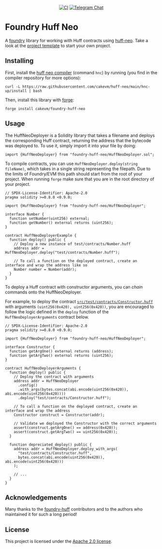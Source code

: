 <div align="center">

[![CI](https://github.com/cakevm/foundry-huff-neo/actions/workflows/ci.yaml/badge.svg)](https://github.com/cakevm/foundry-huff-neo/actions/workflows/ci.yaml) [![Telegram Chat][tg-badge]][tg-url] 

[tg-badge]: https://img.shields.io/badge/telegram-huff_neo-2CA5E0?style=plastic&logo=telegram
[tg-url]: https://t.me/huff_neo

</div>

# Foundry Huff Neo
A [foundry](https://github.com/foundry-rs/foundry) library for working with Huff contracts using [huff-neo](https://github.com/cakevm/huff-neo). Take a look at the [project template](https://github.com/cakevm/huff-neo-project-template) to start your own project.


## Installing
First, install the [huff neo compiler](https://github.com/cakevm/huff-neo) (command `hnc`) by running (you find in the compiler repository for more options):
```
curl -L https://raw.githubusercontent.com/cakevm/huff-neo/main/hnc-up/install | bash
```

Then, install this library with [forge](https://github.com/foundry-rs/foundry):
```
forge install cakevm/foundry-huff-neo
```


## Usage
The HuffNeoDeployer is a Solidity library that takes a filename and deploys the corresponding Huff contract, returning the address that the bytecode was deployed to. To use it, simply import it into your file by doing:

```solidity
import {HuffNeoDeployer} from "foundry-huff-neo/HuffNeoDeployer.sol";
```

To compile contracts, you can use `HuffNeoDeployer.deploy(string fileName)`, which takes in a single string representing the filepath. Due to the limits of Foundry/EVM this path should start from the root of your project. When running `forge` make sure that you are in the root directory of your project.

```solidity
// SPDX-License-Identifier: Apache-2.0
pragma solidity >=0.8.0 <0.9.0;

import {HuffNeoDeployer} from "foundry-huff-neo/HuffNeoDeployer";

interface Number {
  function setNumber(uint256) external;
  function getNumber() external returns (uint256);
}

contract HuffNeoDeployerExample {
  function deploy() public {
    // Deploy a new instance of test/contracts/Number.huff
    address addr = HuffNeoDeployer.deploy("test/contracts/Number.huff");

    // To call a function on the deployed contract, create an interface and wrap the address like so
    Number number = Number(addr);
  }
}
```

To deploy a Huff contract with constructor arguments, you can _chain_ commands onto the HuffNeoDeployer.

For example, to deploy the contract [`src/test/contracts/Constructor.huff`](test/contracts/Constructor.huff) with arguments `(uint256(0x420), uint256(0x420))`, you are encouraged to follow the logic defined in the `deploy` function of the `HuffNeoDeployerArguments` contract below.

```solidity
// SPDX-License-Identifier: Apache-2.0
pragma solidity >=0.8.0 <0.9.0;

import {HuffNeoDeployer} from "foundry-huff-neo/HuffNeoDeployer";

interface Constructor {
  function getArgOne() external returns (address);
  function getArgTwo() external returns (uint256);
}

contract HuffNeoDeployerArguments {
  function deploy() public {
    // Deploy the contract with arguments
    address addr = HuffNeoDeployer
      .config()
      .with_args(bytes.concat(abi.encode(uint256(0x420)), abi.encode(uint256(0x420))))
      .deploy("test/contracts/Constructor.huff");

    // To call a function on the deployed contract, create an interface and wrap the address
    Constructor construct = Constructor(addr);

    // Validate we deployed the Constructor with the correct arguments
    assert(construct.getArgOne() == address(0x420));
    assert(construct.getArgTwo() == uint256(0x420));
  }

  function depreciated_deploy() public {
    address addr = HuffNeoDeployer.deploy_with_args(
      "test/contracts/Constructor.huff",
      bytes.concat(abi.encode(uint256(0x420)), abi.encode(uint256(0x420)))
    );

    // ...
  }
}
```

## Acknowledgements
Many thanks to the [foundry-huff](https://github.com/huff-language/foundry-huff) contributors and to the authors who maintained it for such a long period! 

## License
This project is licensed under the [Apache 2.0 license](./LICENSE).